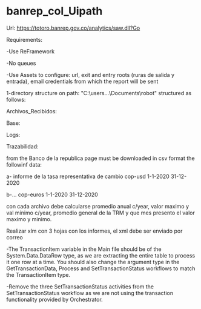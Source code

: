 # banrep_col_Uipath


Url: https://totoro.banrep.gov.co/analytics/saw.dll?Go


Requirements:

-Use ReFramework

-No queues


-Use Assets to configure: url, exit and entry roots (ruras de salida y entrada), email credentials from which the report will be sent


1-directory structure on path: "C:\users\...\Documents\robot" structured as follows:


Archivos_Recibidos:

Base:

Logs:

Trazabilidad:

from the Banco de la republica page  must be downloaded in csv format the followinf data:

a- informe de la tasa representativa de cambio cop-usd  1-1-2020 31-12-2020

b-... cop-euros 1-1-2020 31-12-2020

con cada archivo debe calcularse promedio anual c/year, valor maximo y val minimo c/year, promedio general de la TRM y que mes presento el valor maximo y minimo.

Realizar xlm con 3 hojas con los informes, el xml debe ser enviado por correo




-The TransactionItem variable in the Main file should be of the System.Data.DataRow type, as we are extracting the entire table to process it one row at a time. You should also change the argument type in the GetTransactionData, Process and SetTransactionStatus workflows to match the TransactionItem type.

-Remove the three SetTransactionStatus activities from the SetTransactionStatus workflow as we are not using the transaction functionality provided by Orchestrator.

